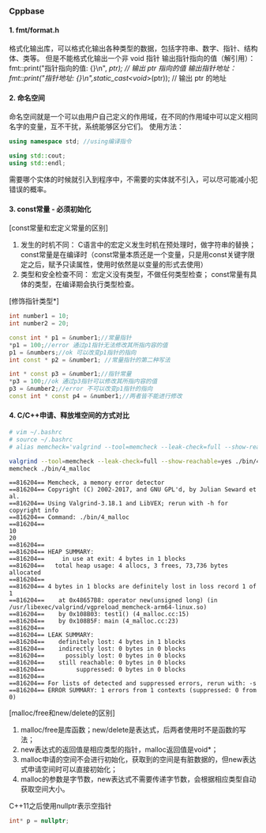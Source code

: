 ### Cppbase

#### 1. fmt/format.h
格式化输出库，可以格式化输出各种类型的数据，包括字符串、数字、指针、结构体、类等。
但是不能格式化输出一个非 void 指针
输出指针指向的值（解引用）：fmt::print("指针指向的值: {}\n", *ptr);    // 输出 ptr 指向的值
输出指针地址：fmt::print("指针地址: {}\n",static_cast<void*>(ptr));  // 输出 ptr 的地址

#### 2. 命名空间
命名空间就是一个可以由用户自己定义的作用域，在不同的作用域中可以定义相同名字的变量，互不干扰，系统能够区分它们。
使用方法：
```C++
using namespace std; //using编译指令

using std::cout;
using std::endl;
```
需要哪个实体的时候就引入到程序中，不需要的实体就不引入，可以尽可能减小犯错误的概率。

#### 3. const常量 - 必须初始化
[const常量和宏定义常量的区别]
1. 发生的时机不同：
C语言中的宏定义发生时机在预处理时，做字符串的替换；
const常量是在编译时（const常量本质还是一个变量，只是用const关键字限定之后，赋予只读属性，使用时依然是以变量的形式去使用）
2. 类型和安全检查不同：
宏定义没有类型，不做任何类型检查；
const常量有具体的类型，在编译期会执行类型检查。

[修饰指针类型*]

```C++
int number1 = 10;
int number2 = 20;

const int * p1 = &number1;//常量指针
*p1 = 100;//error 通过p1指针无法修改其所指内容的值
p1 = &numbers;//ok 可以改变p1指针的指向
int const * p2 = &number1; //常量指针的第二种写法

int * const p3 = &number1;//指针常量
*p3 = 100;//ok 通过p3指针可以修改其所指内容的值
p3 = &number2;//error 不可以改变p1指针的指向
const int * const p4 = &number1;//两者皆不能进行修改
```

#### 4. C/C++申请、释放堆空间的方式对比

```bash
# vim ~/.bashrc
# source ~/.bashrc 
# alias memcheck='valgrind --tool=memcheck --leak-check=full --show-reachable=yes'

valgrind --tool=memcheck --leak-check=full --show-reachable=yes ./bin/4_malloc
memcheck ./bin/4_malloc 
```

```log
==816204== Memcheck, a memory error detector
==816204== Copyright (C) 2002-2017, and GNU GPL'd, by Julian Seward et al.
==816204== Using Valgrind-3.18.1 and LibVEX; rerun with -h for copyright info
==816204== Command: ./bin/4_malloc
==816204== 
10
20
==816204== 
==816204== HEAP SUMMARY:
==816204==     in use at exit: 4 bytes in 1 blocks
==816204==   total heap usage: 4 allocs, 3 frees, 73,736 bytes allocated
==816204== 
==816204== 4 bytes in 1 blocks are definitely lost in loss record 1 of 1
==816204==    at 0x48657B8: operator new(unsigned long) (in /usr/libexec/valgrind/vgpreload_memcheck-arm64-linux.so)
==816204==    by 0x108B03: test1() (4_malloc.cc:15)
==816204==    by 0x108B5F: main (4_malloc.cc:23)
==816204== 
==816204== LEAK SUMMARY:
==816204==    definitely lost: 4 bytes in 1 blocks
==816204==    indirectly lost: 0 bytes in 0 blocks
==816204==      possibly lost: 0 bytes in 0 blocks
==816204==    still reachable: 0 bytes in 0 blocks
==816204==         suppressed: 0 bytes in 0 blocks
==816204== 
==816204== For lists of detected and suppressed errors, rerun with: -s
==816204== ERROR SUMMARY: 1 errors from 1 contexts (suppressed: 0 from 0)
```

[malloc/free和new/delete的区别]
1. malloc/free是库函数；new/delete是表达式，后两者使用时不是函数的写法；
2. new表达式的返回值是相应类型的指针，malloc返回值是void*；
3. malloc申请的空间不会进行初始化，获取到的空间是有脏数据的，但new表达式申请空间时可以直接初始化；
4. malloc的参数是字节数，new表达式不需要传递字节数，会根据相应类型自动获取空间大小。

C++11之后使用nullptr表示空指针
```C++
int* p = nullptr;
```